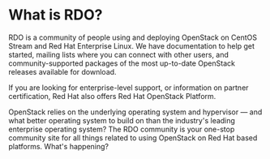 

# What is RDO?

RDO is a community of people using and deploying OpenStack on CentOS Stream and Red Hat Enterprise Linux. We have documentation to help get started, mailing lists where you can connect with other users, and community-supported packages of the most up-to-date OpenStack releases available for download.

If you are looking for enterprise-level support, or information on partner certification, Red Hat also offers Red Hat OpenStack Platform.

OpenStack relies on the underlying operating system and hypervisor — and what better operating system to build on than the industry's leading enterprise operating system? The RDO community is your one-stop community site for all things related to using OpenStack on Red Hat based platforms.
What's happening?
